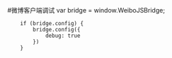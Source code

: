 #微博客户端调试
		var bridge = window.WeiboJSBridge;

		if (bridge.config) {
		    bridge.config({
		        debug: true
		    })
		}